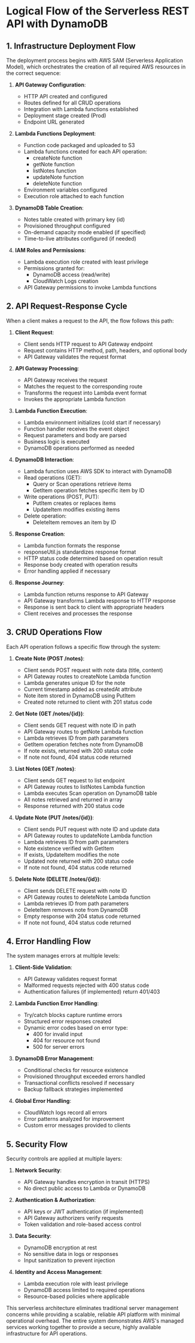 # Logical Flow of the Serverless REST API with DynamoDB

## 1. Infrastructure Deployment Flow

The deployment process begins with AWS SAM (Serverless Application Model), which orchestrates the creation of all required AWS resources in the correct sequence:

1. **API Gateway Configuration**:
   - HTTP API created and configured
   - Routes defined for all CRUD operations
   - Integration with Lambda functions established
   - Deployment stage created (Prod)
   - Endpoint URL generated

2. **Lambda Functions Deployment**:
   - Function code packaged and uploaded to S3
   - Lambda functions created for each API operation:
     * createNote function
     * getNote function
     * listNotes function
     * updateNote function
     * deleteNote function
   - Environment variables configured
   - Execution role attached to each function

3. **DynamoDB Table Creation**:
   - Notes table created with primary key (id)
   - Provisioned throughput configured
   - On-demand capacity mode enabled (if specified)
   - Time-to-live attributes configured (if needed)

4. **IAM Roles and Permissions**:
   - Lambda execution role created with least privilege
   - Permissions granted for:
     * DynamoDB access (read/write)
     * CloudWatch Logs creation
   - API Gateway permissions to invoke Lambda functions

## 2. API Request-Response Cycle

When a client makes a request to the API, the flow follows this path:

1. **Client Request**:
   - Client sends HTTP request to API Gateway endpoint
   - Request contains HTTP method, path, headers, and optional body
   - API Gateway validates the request format

2. **API Gateway Processing**:
   - API Gateway receives the request
   - Matches the request to the corresponding route
   - Transforms the request into Lambda event format
   - Invokes the appropriate Lambda function

3. **Lambda Function Execution**:
   - Lambda environment initializes (cold start if necessary)
   - Function handler receives the event object
   - Request parameters and body are parsed
   - Business logic is executed
   - DynamoDB operations performed as needed

4. **DynamoDB Interaction**:
   - Lambda function uses AWS SDK to interact with DynamoDB
   - Read operations (GET):
     * Query or Scan operations retrieve items
     * GetItem operation fetches specific item by ID
   - Write operations (POST, PUT):
     * PutItem creates or replaces items
     * UpdateItem modifies existing items
   - Delete operation:
     * DeleteItem removes an item by ID

5. **Response Creation**:
   - Lambda function formats the response
   - responseUtil.js standardizes response format
   - HTTP status code determined based on operation result
   - Response body created with operation results
   - Error handling applied if necessary

6. **Response Journey**:
   - Lambda function returns response to API Gateway
   - API Gateway transforms Lambda response to HTTP response
   - Response is sent back to client with appropriate headers
   - Client receives and processes the response

## 3. CRUD Operations Flow

Each API operation follows a specific flow through the system:

1. **Create Note (POST /notes)**:
   - Client sends POST request with note data (title, content)
   - API Gateway routes to createNote Lambda function
   - Lambda generates unique ID for the note
   - Current timestamp added as createdAt attribute
   - Note item stored in DynamoDB using PutItem
   - Created note returned to client with 201 status code

2. **Get Note (GET /notes/{id})**:
   - Client sends GET request with note ID in path
   - API Gateway routes to getNote Lambda function
   - Lambda retrieves ID from path parameters
   - GetItem operation fetches note from DynamoDB
   - If note exists, returned with 200 status code
   - If note not found, 404 status code returned

3. **List Notes (GET /notes)**:
   - Client sends GET request to list endpoint
   - API Gateway routes to listNotes Lambda function
   - Lambda executes Scan operation on DynamoDB table
   - All notes retrieved and returned in array
   - Response returned with 200 status code

4. **Update Note (PUT /notes/{id})**:
   - Client sends PUT request with note ID and update data
   - API Gateway routes to updateNote Lambda function
   - Lambda retrieves ID from path parameters
   - Note existence verified with GetItem
   - If exists, UpdateItem modifies the note
   - Updated note returned with 200 status code
   - If note not found, 404 status code returned

5. **Delete Note (DELETE /notes/{id})**:
   - Client sends DELETE request with note ID
   - API Gateway routes to deleteNote Lambda function
   - Lambda retrieves ID from path parameters
   - DeleteItem removes note from DynamoDB
   - Empty response with 204 status code returned
   - If note not found, 404 status code returned

## 4. Error Handling Flow

The system manages errors at multiple levels:

1. **Client-Side Validation**:
   - API Gateway validates request format
   - Malformed requests rejected with 400 status code
   - Authentication failures (if implemented) return 401/403

2. **Lambda Function Error Handling**:
   - Try/catch blocks capture runtime errors
   - Structured error responses created
   - Dynamic error codes based on error type:
     * 400 for invalid input
     * 404 for resource not found
     * 500 for server errors

3. **DynamoDB Error Management**:
   - Conditional checks for resource existence
   - Provisioned throughput exceeded errors handled
   - Transactional conflicts resolved if necessary
   - Backup fallback strategies implemented

4. **Global Error Handling**:
   - CloudWatch logs record all errors
   - Error patterns analyzed for improvement
   - Custom error messages provided to clients

## 5. Security Flow

Security controls are applied at multiple layers:

1. **Network Security**:
   - API Gateway handles encryption in transit (HTTPS)
   - No direct public access to Lambda or DynamoDB

2. **Authentication & Authorization**:
   - API keys or JWT authentication (if implemented)
   - API Gateway authorizers verify requests
   - Token validation and role-based access control

3. **Data Security**:
   - DynamoDB encryption at rest
   - No sensitive data in logs or responses
   - Input sanitization to prevent injection

4. **Identity and Access Management**:
   - Lambda execution role with least privilege
   - DynamoDB access limited to required operations
   - Resource-based policies where applicable

This serverless architecture eliminates traditional server management concerns while providing a scalable, reliable API platform with minimal operational overhead. The entire system demonstrates AWS's managed services working together to provide a secure, highly available infrastructure for API operations.